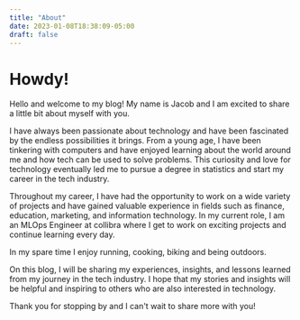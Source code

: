 ```yaml
---
title: "About"
date: 2023-01-08T18:38:09-05:00
draft: false
---
```

# Howdy!

Hello and welcome to my blog! My name is Jacob and I am excited to share a little bit about myself with you.

I have always been passionate about technology and have been fascinated by the endless possibilities it brings. From a young age, I have been tinkering with computers and have enjoyed learning about the world around me and how tech can be used to solve problems. This curiosity and love for technology eventually led me to pursue a degree in statistics and start my career in the tech industry.

Throughout my career, I have had the opportunity to work on a wide variety of projects and have gained valuable experience in fields such as finance, education, marketing, and information technology. In my current role, I am an MLOps Engineer at collibra where I get to work on exciting projects and continue learning every day.

In my spare time I enjoy running, cooking, biking and being outdoors.

On this blog, I will be sharing my experiences, insights, and lessons learned from my journey in the tech industry. I hope that my stories and insights will be helpful and inspiring to others who are also interested in technology.

Thank you for stopping by and I can't wait to share more with you!


